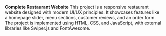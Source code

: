 **Complete Restaurant Website**
This project is a responsive restaurant website designed with modern UI/UX principles.
It showcases features like a homepage slider, menu sections, customer reviews, and an order form. 
The project is implemented using HTML, CSS, and JavaScript, with external libraries like Swiper.js and FontAwesome.
